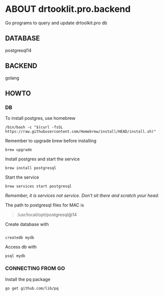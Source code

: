 # ABOUT drtooklit.pro.backend
Go programs to query and update drtoolkit.pro db

## DATABASE
postgresql14

## BACKEND
golang

## HOWTO
### DB
To install postgres, use homebrew
```
/bin/bash -c "$(curl -fsSL https://raw.githubusercontent.com/Homebrew/install/HEAD/install.sh)"
```

Remember to upgrade brew before installing
```
brew upgrade
```

Install postgres and start the service
```
brew install postgresql
```
Start the service
```
brew services start postgresql
```

*Remember, it is services not service. Don't sit there and scratch your head.*

The path to postgresql files for MAC is
> /usr/local/opt/postgresql@14

Create database with 
```

createdb mydb

```

Access db with 
```
psql mydb

```

### CONNECTING FROM GO
Install the pq package 

```
go get github.com/lib/pq

```



